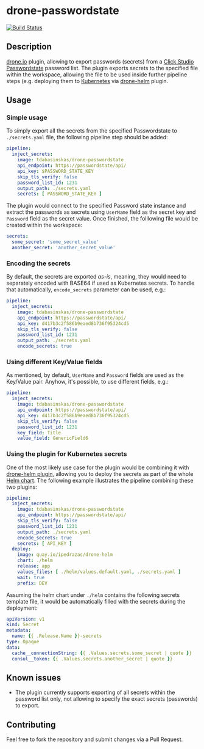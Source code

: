 # drone-passwordstate

[![Build Status](https://travis-ci.org/TDabasinskas/drone-passwordstate.svg?branch=master)](https://travis-ci.org/TDabasinskas/drone-passwordstate)

## Description

[drone.io](https://drone.io/) plugin, allowing to export passwords (secrets) from a [Click Studio Passwordstate](https://www.clickstudios.com.au/) password list. The plugin exports secrets to the specified file within the workspace, allowing the file to be used inside further pipeline steps (e.g. deploying them to [Kubernetes](https://kubernetes.io/) via [drone-helm](https://github.com/ipedrazas/drone-helm) plugin.

## Usage

### Simple usage

To simply export all the secrets from the specified Passwordstate to `./secrets.yaml` file, the following pipeline step should be added:

```yaml
pipeline:
  inject_secrets:
    image: tdabasinskas/drone-passwordstate
    api_endpoint: https://passwordstate/api/
    api_key: $PASSWORD_STATE_KEY
    skip_tls_verify: false
    password_list_id: 1231
    output_path: ./secrets.yaml
    secrets: [ PASSWORD_STATE_KEY ]
```

The plugin would connect to the specified Password state instance and extract the passwords as secrets using `UserName` field as the secret key and `Password` field as the secret value. Once finished, the folllowing file would be created within the workspace:

```yaml
secrets:
  some_secret: 'some_secret_value'
  another_secret: 'another_secret_value'
```

### Encoding the secrets

By default, the secrets are exported *as-is*, meaning, they would need to separately encoded with BASE64 if used as Kubernetes secrets. To handle that automatically, `encode_secrets` parameter can be used, e.g.:

```yaml
pipeline:
  inject_secrets:
    image: tdabasinskas/drone-passwordstate
    api_endpoint: https://passwordstate/api/
    api_key: d417b3c2f586b9eaed8b736f95324cd5
    skip_tls_verify: false
    password_list_id: 1231
    output_path: ./secrets.yaml
    encode_secrets: true
```

### Using different Key/Value fields

As mentioned, by default, `UserName` and `Password` fields are used as the Key/Value pair. Anyhow, it's possible, to use different fields, e.g.:

```yaml
pipeline:
  inject_secrets:
    image: tdabasinskas/drone-passwordstate
    api_endpoint: https://passwordstate/api/
    api_key: d417b3c2f586b9eaed8b736f95324cd5
    skip_tls_verify: false
    password_list_id: 1231
    key_field: Title
    value_field: GenericField6
```

### Using the plugin for Kubernetes secrets

One of the most likely use case for the plugin would be combining it with [drone-helm plugin](https://github.com/ipedrazas/drone-helm), allowing you to deploy the secrets as part of the whole [Helm chart](https://github.com/kubernetes/helm). The following example illustrates the pipeline combining these two plugins:

```yaml
pipeline:
  inject_secrets:
    image: tdabasinskas/drone-passwordstate
    api_endpoint: https://passwordstate/api/
    skip_tls_verify: false
    password_list_id: 1231
    output_path: ./secrets.yaml
    encode_secrets: true
    secrets: [ API_KEY ]
  deploy:
    image: quay.io/ipedrazas/drone-helm
    chart: ./helm
    release: app
    values_files: [ ./helm/values.default.yaml, ./secrets.yaml ]
    wait: true
    prefix: DEV
```

Assuming the helm chart under `./helm` contains the following secrets template file, it would be automatically filled with the secrets during the deployment:

```yaml
apiVersion: v1
kind: Secret
metadata:
  name: {{ .Release.Name }}-secrets
type: Opaque
data:
  cache__connectionString: {{ .Values.secrets.some_secret | quote }}
  consul__token: {{ .Values.secrets.another_secret | quote }}
```

## Known issues

- The plugin currently supports exporting of all secrets within the password list only, not allowing to specify the exact secrets (passwords) to export.

## Contributing

Feel free to fork the repository and submit changes via a Pull Request.
